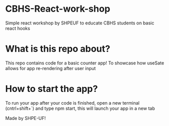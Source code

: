 # CBHS-React-work-shop
Simple react workshop by SHPEUF to educate CBHS students on basic react hooks

# What is this repo about?
This repo contains code for a basic counter app! To showcase how useSate allows for app re-rendering after user input

# How to start the app?
To run your app after your code is finished, open a new terminal (cntrl+shift+`) and type npm start, this will launch your app in a new tab

Made by SHPE-UF!
